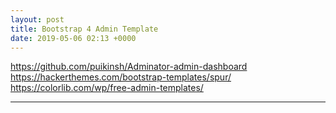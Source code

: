 ```yaml
---
layout: post
title: Bootstrap 4 Admin Template
date: 2019-05-06 02:13 +0000
---
```



https://github.com/puikinsh/Adminator-admin-dashboard
https://hackerthemes.com/bootstrap-templates/spur/
https://colorlib.com/wp/free-admin-templates/

---
